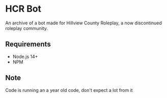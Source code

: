  # HCR Bot

An archive of a bot made for Hillview County Roleplay, a now discontinued roleplay community.

## Requirements
- Node.js 14+
- NPM

## Note
Code is running an a year old code, don't expect a lot from it
